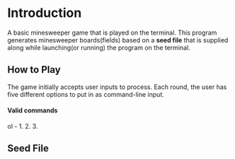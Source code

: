 # Introduction 
A basic minesweeper game that is played on the terminal.
This program generates minesweeper boards(fields) based on a **seed file** that is supplied along while launching(or running) the program on the terminal.


## How to Play
The game initially accepts user inputs to process. Each round, the user has five different options to put in as command-line input.

#### Valid commands
ol - 1. 2. 3.


## Seed File

